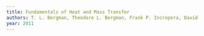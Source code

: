 ```yaml
---
title: Fundamentals of Heat and Mass Transfer
authors: T. L. Bergman, Theodore L. Bergman, Frank P. Incropera, David P. DeWitt, Adrienne S. Lavine
year: 2011
---
```



